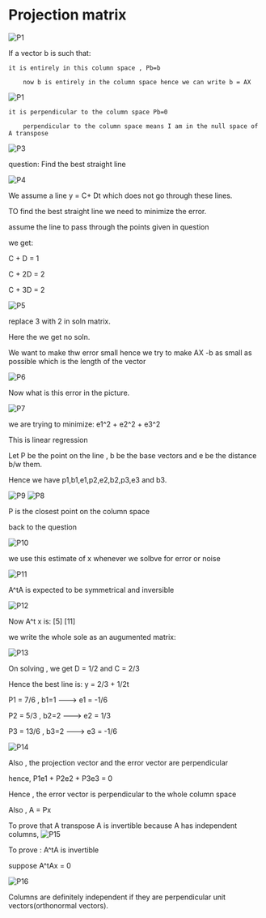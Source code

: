 # Projection matrix
![P1](P1.png)

If a vector b is such that:

    it is entirely in this column space , Pb=b
        
        now b is entirely in the column space hence we can write b = AX
   ![P1](P1.png)
        
    it is perpendicular to the column space Pb=0
        
        perpendicular to the column space means I am in the null space of A transpose

![P3](p3.png)

question: Find the best straight line

![P4](p4.png)

We assume  a line y = C+ Dt which does not go through these lines.

TO find the best straight line we need to minimize the error.

assume the line to pass through the points given in question

we get:
   
   C + D = 1
   
   C + 2D = 2
   
   C + 3D = 2
    
 ![P5](P5.png)
 
 replace 3 with 2 in soln matrix.
 
 Here the we get no soln.
 
 We want to make thw error small hence we try to make AX -b as small as possible which is the length of the vector
  
  ![P6](p6.png)
 
 Now what is this error in the picture.
  
  ![P7](p7.png) 
  
 we are trying to minimize: e1^2 + e2^2 + e3^2
 
 This is linear regression
 
 Let P be the point on the line , b be the base vectors and e be the distance b/w them.
 
 Hence we have p1,b1,e1,p2,e2,b2,p3,e3 and b3.
 
 ![P9](p9.png)
 ![P8](p8.png) 
 
 P is the closest point on the column space  

back to the question

![P10](p10.png)

we use this estimate of x whenever we solbve for error or noise

![P11](p11.png)

A^tA is expected to be symmetrical and inversible

![P12](p12.png)

Now A^t x is: [5]
              [11]

we write the whole sole as an augumented matrix:

![P13](p13.png)

On solving , we get D = 1/2 and C = 2/3

Hence the best line is: y  = 2/3 + 1/2t

P1 = 7/6  , b1=1  ---> e1 = -1/6

P2 = 5/3  , b2=2  ---> e2 = 1/3

P3 = 13/6 , b3=2  ---> e3 = -1/6

![P14](P14.png)

Also , the projection vector and the error vector are perpendicular

hence, P1e1 + P2e2 + P3e3 = 0

Hence , the error vector is perpendicular to the whole column space

Also , A = Px

To prove that A transpose A is invertible because A has independent columns, ![P15](p15.png)

To prove : A^tA is invertible

suppose A^tAx = 0

![P16](p16.png)

Columns are definitely independent if they are perpendicular unit vectors(orthonormal vectors).
